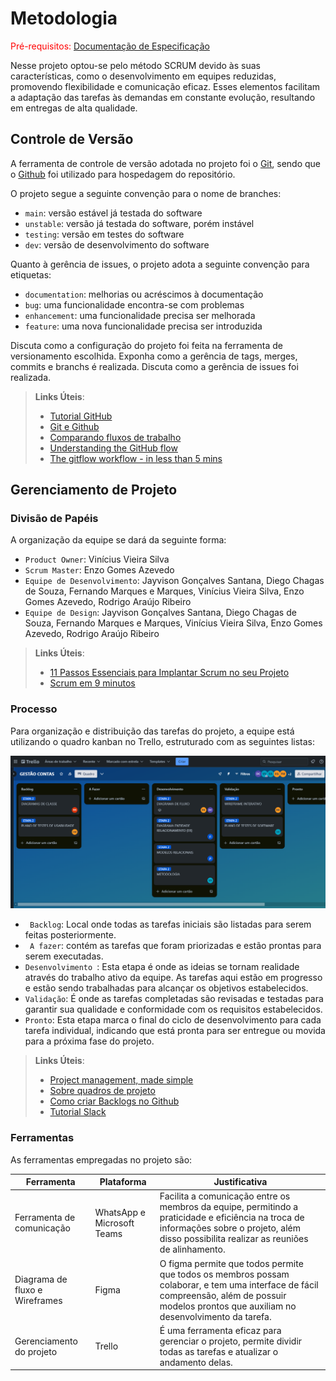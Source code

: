 
# Metodologia

<span style="color:red">Pré-requisitos: <a href="2-Especificação do Projeto.md"> Documentação de Especificação</a></span>


Nesse projeto optou-se pelo método SCRUM devido às suas características, como o desenvolvimento em equipes reduzidas, promovendo flexibilidade e comunicação eficaz. Esses elementos facilitam a adaptação das tarefas às demandas em constante evolução, resultando em entregas de alta qualidade. 

## Controle de Versão

A ferramenta de controle de versão adotada no projeto foi o
[Git](https://git-scm.com/), sendo que o [Github](https://github.com)
foi utilizado para hospedagem do repositório.

O projeto segue a seguinte convenção para o nome de branches:

- `main`: versão estável já testada do software
- `unstable`: versão já testada do software, porém instável
- `testing`: versão em testes do software
- `dev`: versão de desenvolvimento do software

Quanto à gerência de issues, o projeto adota a seguinte convenção para
etiquetas:

- `documentation`: melhorias ou acréscimos à documentação
- `bug`: uma funcionalidade encontra-se com problemas
- `enhancement`: uma funcionalidade precisa ser melhorada
- `feature`: uma nova funcionalidade precisa ser introduzida

Discuta como a configuração do projeto foi feita na ferramenta de versionamento escolhida. Exponha como a gerência de tags, merges, commits e branchs é realizada. Discuta como a gerência de issues foi realizada.

> **Links Úteis**:
> - [Tutorial GitHub](https://guides.github.com/activities/hello-world/)
> - [Git e Github](https://www.youtube.com/playlist?list=PLHz_AreHm4dm7ZULPAmadvNhH6vk9oNZA)
>  - [Comparando fluxos de trabalho](https://www.atlassian.com/br/git/tutorials/comparing-workflows)
> - [Understanding the GitHub flow](https://guides.github.com/introduction/flow/)
> - [The gitflow workflow - in less than 5 mins](https://www.youtube.com/watch?v=1SXpE08hvGs)

## Gerenciamento de Projeto

### Divisão de Papéis

A organização da equipe se dará da seguinte forma:

- `Product Owner`: Vinícius Vieira Silva
- `Scrum Master`: Enzo Gomes Azevedo
- `Equipe de Desenvolvimento`: Jayvison Gonçalves Santana, Diego Chagas de Souza, Fernando Marques e Marques, Vinícius Vieira Silva, Enzo Gomes Azevedo, Rodrigo Araújo Ribeiro
- `Equipe de Design`: Jayvison Gonçalves Santana, Diego Chagas de Souza, Fernando Marques e Marques, Vinícius Vieira Silva, Enzo Gomes Azevedo, Rodrigo Araújo Ribeiro

> **Links Úteis**:
> - [11 Passos Essenciais para Implantar Scrum no seu 
> Projeto](https://mindmaster.com.br/scrum-11-passos/)
> - [Scrum em 9 minutos](https://www.youtube.com/watch?v=XfvQWnRgxG0)

### Processo



<p> Para organização e distribuição das tarefas do projeto, a equipe está utilizando o quadro kanban no Trello, estruturado com as seguintes listas: </p>

![trello](https://github.com/ICEI-PUC-Minas-PMV-ADS/pmv-ads-2024-1-e2-proj-int-t9-pmv-ads-2024-1-e2-proj-gestaocontas/blob/main/docs/img/quadro%20trello.png)


- ` Backlog`: Local onde todas as tarefas iniciais são listadas para serem feitas posteriormente.
- ` A fazer`: contém as tarefas que foram priorizadas e estão prontas para serem executadas.
- `Desenvolvimento `: Esta etapa é onde as ideias se tornam realidade através do trabalho ativo da equipe. As tarefas aqui estão em progresso e estão sendo trabalhadas para alcançar os objetivos estabelecidos.
- `Validação`: É onde as tarefas completadas são revisadas e testadas para garantir sua qualidade e conformidade com os requisitos estabelecidos.
- `Pronto`: Esta etapa marca o final do ciclo de desenvolvimento para cada tarefa individual, indicando que está pronta para ser entregue ou movida para a próxima fase do projeto.

 
> **Links Úteis**:
> - [Project management, made simple](https://github.com/features/project-management/)
> - [Sobre quadros de projeto](https://docs.github.com/pt/github/managing-your-work-on-github/about-project-boards)
> - [Como criar Backlogs no Github](https://www.youtube.com/watch?v=RXEy6CFu9Hk)
> - [Tutorial Slack](https://slack.com/intl/en-br/)

### Ferramentas

As ferramentas empregadas no projeto são:

| Ferramenta                        | Plataforma                 | Justificativa                                                                                                                                                                                     |
| --------------------------------- | -------------------------- | ------------- |
| Ferramenta de comunicação         | WhatsApp e Microsoft Teams | Facilita a comunicação entre os membros da equipe, permitindo a praticidade e eficiência na troca de informações sobre o projeto, além disso possibilita realizar as reuniões de alinhamento.|
| Diagrama de fluxo e Wireframes | Figma | O figma permite que todos permite que todos os membros possam colaborar, e tem uma interface de fácil compreensão, além de possuir modelos prontos que auxiliam no desenvolvimento da tarefa.|
| Gerenciamento do projeto        | Trello  | É uma ferramenta eficaz para gerenciar o projeto, permite dividir todas as tarefas e atualizar o andamento delas. |



